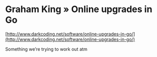 <!--
id: 56261074077
link: http://tumblr.atmos.org/post/56261074077/graham-king-online-upgrades-in-go
slug: graham-king-online-upgrades-in-go
date: Tue Jul 23 2013 12:23:43 GMT-0700 (PDT)
publish: 2013-07-023
tags: 
title: Graham King » Online upgrades in Go
-->


Graham King » Online upgrades in Go
===================================

[http://www.darkcoding.net/software/online-upgrades-in-go/](http://www.darkcoding.net/software/online-upgrades-in-go/)

Something we’re trying to work out atm 

